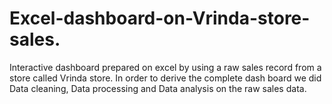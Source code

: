 # Excel-dashboard-on-Vrinda-store-sales.
Interactive dashboard prepared on excel by using a raw sales record from a store called Vrinda store. In order to derive the complete dash board we did Data cleaning, Data processing and Data analysis on the  raw sales data.
